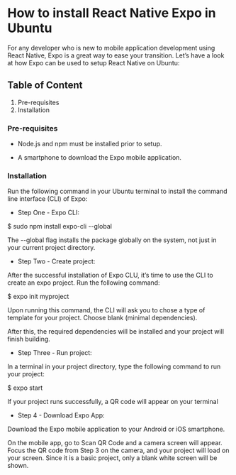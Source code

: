 # How to install React Native Expo in Ubuntu

For any developer who is new to mobile application development using React Native, Expo is a great way to ease your transition. Let’s have a look at how Expo can be used to setup React Native on Ubuntu:

## Table of Content
1. Pre-requisites
2. Installation


### Pre-requisites

 * Node.js and npm must be installed prior to setup.

 * A smartphone to download the Expo mobile application.

### Installation

Run the following command in your Ubuntu terminal to install the command line interface (CLI) of Expo:

* Step One - Expo CLI:

$ sudo npm install expo-cli --global

The --global flag installs the package globally on the system, ​not just in your current project directory.

* Step Two - Create project:

After the successful installation of Expo CLU, it’s time to use the CLI to create an expo project. Run the following command:

$ expo init myproject

Upon running this command, the CLI will ask you to chose a type of template for your project. Choose blank (minimal dependencies).

After this, the required dependencies will be installed and your project will finish building.

* Step Three - Run project:

In a terminal in your project directory, type the following command to run your project:

$ expo start

If your project runs successfully, a QR code will appear on your terminal

* Step 4 - Download Expo App:

Download the Expo mobile application to your Android or iOS smartphone.

On the mobile app, go to Scan QR Code and a camera screen will appear. Focus the QR code from Step 3 on the camera, and your project will load on your screen. Since it is a basic project, only a blank white screen will be shown.​
